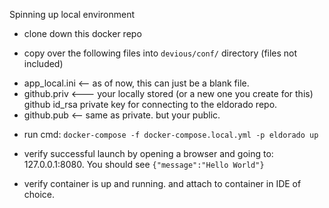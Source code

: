 Spinning up local environment

* clone down this docker repo

* copy over the following files into ```devious/conf/``` directory (files not included)
- app_local.ini   <-- as of now, this can just be a blank file.
- github.priv   <--- your locally stored (or a new one you create for this) github id_rsa private key for connecting to the eldorado repo.
- github.pub  <-- same as private. but your public.

* run cmd: ```docker-compose -f docker-compose.local.yml -p eldorado up```

* verify successful launch by opening a browser and going to: 127.0.0.1:8080. You should see ```{"message":"Hello World"}```

* verify container is up and running. and attach to container in IDE of choice.

